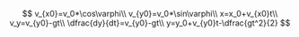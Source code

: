 $$
v_{x0}=v_0*\cos\varphi\\
v_{y0}=v_0*\sin\varphi\\
x=x_0+v_{x0}t\\
v_y=v_{y0}-gt\\
\dfrac{dy}{dt}=v_{y0}-gt\\
y=y_0+v_{y0}t-\dfrac{gt^2}{2}
$$


